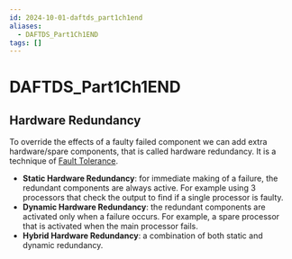 ```yaml
---
id: 2024-10-01-daftds_part1ch1end
aliases:
  - DAFTDS_Part1Ch1END
tags: []
---
```


# DAFTDS_Part1Ch1END

## Hardware Redundancy

To override the effects of a faulty failed component we can add extra hardware/spare components, that is called hardware redundancy. It is a technique of [Fault Tolerance](2024-09-10-fault-tolerance.md).

- **Static Hardware Redundancy**: for immediate making of a failure, the redundant components are always active. For example using 3 processors that check the output to find if a single processor is faulty.
- **Dynamic Hardware Redundancy**: the redundant components are activated only when a failure occurs. For example, a spare processor that is activated when the main processor fails.
- **Hybrid Hardware Redundancy**: a combination of both static and dynamic redundancy.
